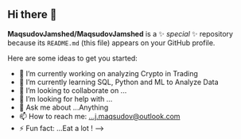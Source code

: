## Hi there 👋
**MaqsudovJamshed/MaqsudovJamshed** is a ✨ _special_ ✨ repository because its `README.md` (this file) appears on your GitHub profile.

Here are some ideas to get you started:

- 🔭 I’m currently working on analyzing Crypto in Trading 
- 🌱 I’m currently learning SQL, Python and ML to Analyze Data 
- 👯 I’m looking to collaborate on ...
- 🤔 I’m looking for help with ...
- 💬 Ask me about ...Anything
- 📫 How to reach me: ...j.maqsudov@outlook.com
- ⚡ Fun fact: ...Eat a lot !
-->
